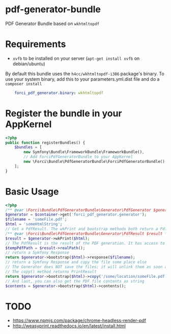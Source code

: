# pdf-generator-bundle

PDF Generator Bundle based on `wkhtmltopdf`

# Requirements

- `xvfb` to be installed on your server (`apt-get install xvfb` on debian/ubuntu)

By default this bundle uses the `h4cc/wkhtmltopdf-i386` package's binary. 
To use your system binary, add this to your parameters.yml.dist file and do a `composer install`

```yaml
    forci_pdf_generator.binary: wkhtmltopdf
```

# Register the bundle in your AppKernel

```php
<?php
public function registerBundles() {
    $bundles = [
        new Symfony\Bundle\FrameworkBundle\FrameworkBundle(),
        // Add ForciPdfGeneratorBundle to your AppKernel
        new \Forci\Bundle\PdfGeneratorBundle\ForciPdfGeneratorBundle(),
    ];
}

```

# Basic Usage

```php
<?php 
/** @var \Forci\Bundle\PdfGeneratorBundle\Generator\PdfGenerator $generator */
$generator = $container->get('forci_pdf_generator.generator');
$filename = 'someFile.pdf';
$html = 'someHtmlString';
// Get a PdfResult. The wkPrint and bootstrap methods both return a PdfResult
/** @var \Forci\Bundle\PdfGeneratorBundle\Generator\PdfResult $result */
$result = $generator->wkPrint($html);
// The PdfResult is the result of the PDF generation. It has access to the temporary PDF file
$tempPdfPath = $result->realPath();
// return a Symfony Response
return $generator->bootstrap($html)->response($filename);
// return a Symfony Response and copy the file some place else
// The Generator does NOT save the files; it will unlink them as soon as the request is finished
// The copy() method returns PrintResult
return $generator->bootstrap($html)->copy('/some/location/someFile.pdf')->response($filename);
// And last, you can also get the PDF file contents as string
$contents = $generator->bootstrap($html)->contents();
```

# TODO 

- https://www.npmjs.com/package/chrome-headless-render-pdf
- http://weasyprint.readthedocs.io/en/latest/install.html